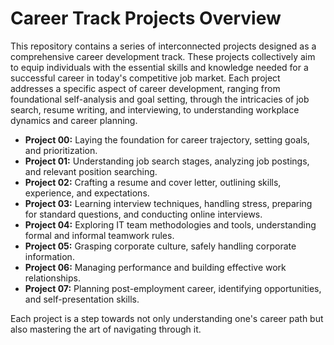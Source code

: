 # Career Track Projects Overview

This repository contains a series of interconnected projects designed as a comprehensive career development track. These projects collectively aim to equip individuals with the essential skills and knowledge needed for a successful career in today's competitive job market. Each project addresses a specific aspect of career development, ranging from foundational self-analysis and goal setting, through the intricacies of job search, resume writing, and interviewing, to understanding workplace dynamics and career planning.

- **Project 00:** Laying the foundation for career trajectory, setting goals, and prioritization.
- **Project 01:** Understanding job search stages, analyzing job postings, and relevant position searching.
- **Project 02:** Crafting a resume and cover letter, outlining skills, experience, and expectations.
- **Project 03:** Learning interview techniques, handling stress, preparing for standard questions, and conducting online interviews.
- **Project 04:** Exploring IT team methodologies and tools, understanding formal and informal teamwork rules.
- **Project 05:** Grasping corporate culture, safely handling corporate information.
- **Project 06:** Managing performance and building effective work relationships.
- **Project 07:** Planning post-employment career, identifying opportunities, and self-presentation skills.

Each project is a step towards not only understanding one's career path but also mastering the art of navigating through it.
